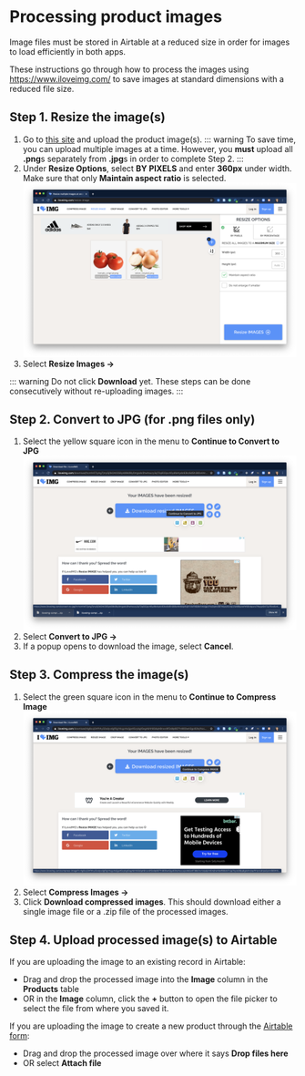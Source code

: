 # Processing product images
Image files must be stored in Airtable at a reduced size in order for images to load efficiently in both apps.

These instructions go through how to process the images using <https://www.iloveimg.com/> to save images at standard dimensions with a reduced file size.

## Step 1. Resize the image(s)
1. Go to [this site](https://www.iloveimg.com/resize-image) and upload the product image(s).
   ::: warning
   To save time, you can upload multiple images at a time. However, you **must** upload all **.png**s separately from **.jpg**s in order to complete Step 2.
   :::
2. Under **Resize Options**, select **BY PIXELS** and enter **360px** under width. Make sure that only **Maintain aspect ratio** is selected.
    ![resize](../assets/productimages/resize.png)
3. Select **Resize Images ->**
   
::: warning 
Do not click **Download** yet. These steps can be done consecutively without re-uploading images.
:::

## Step 2. Convert to JPG (for .png files only)
1. Select the yellow square icon in the menu to **Continue to Convert to JPG**
   ![selectconvertjpg](../assets/productimages/selectconvertjpg.png)
2. Select **Convert to JPG ->**
3. If a popup opens to download the image, select **Cancel**.

## Step 3. Compress the image(s)
1. Select the green square icon in the menu to **Continue to Compress Image**
   ![selectcompressimg](../assets/productimages/selectcompressimg.png)
2. Select **Compress Images ->**
3. Click **Download compressed images**. This should download either a single image file or a .zip file of the processed images.

## Step 4. Upload processed image(s) to Airtable
If you are uploading the image to an existing record in Airtable:
- Drag and drop the processed image into the **Image** column in the **Products** table
- OR in the **Image** column, click the **+** button to open the file picker to select the file from where you saved it.

If you are uploading the image to create a new product through the [Airtable form](links.html#airtable-forms):
- Drag and drop the processed image over where it says **Drop files here**
- OR select **Attach file**